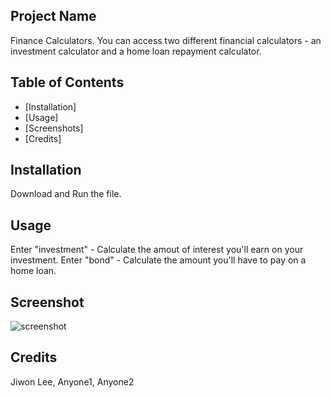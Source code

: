 ## Project Name
Finance Calculators.
You can access two different financial calculators - an investment calculator and a home loan repayment calculator.


## Table of Contents

 - [Installation]
 - [Usage]
 - [Screenshots]
 - [Credits]


## Installation
Download and Run the file.
 
## Usage
Enter "investment" - Calculate the amout of interest you'll earn on your investment.
Enter "bond" - Calculate the amount you'll have to pay on a home loan.

## Screenshot 
![screenshot](https://github.com/JiwonLee-514/finalCapstone/assets/136782803/0c67a0b2-517a-4f66-b2b3-8726c52ef597)

## Credits
Jiwon Lee, Anyone1, Anyone2
